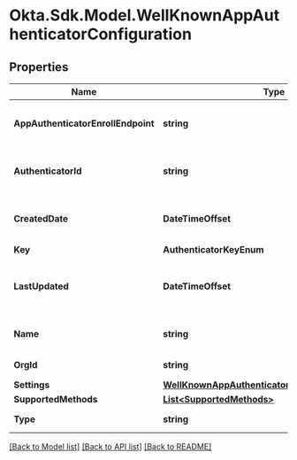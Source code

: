 # Okta.Sdk.Model.WellKnownAppAuthenticatorConfiguration

## Properties

Name | Type | Description | Notes
------------ | ------------- | ------------- | -------------
**AppAuthenticatorEnrollEndpoint** | **string** | The authenticator enrollment endpoint | [optional] 
**AuthenticatorId** | **string** | The unique identifier of the app authenticator | [optional] 
**CreatedDate** | **DateTimeOffset** | Timestamp when the Authenticator was created | [optional] 
**Key** | **AuthenticatorKeyEnum** |  | [optional] 
**LastUpdated** | **DateTimeOffset** | Timestamp when the Authenticator was last modified | [optional] 
**Name** | **string** | The authenticator display name | [optional] 
**OrgId** | **string** | The &#x60;id&#x60; of the Okta Org | [optional] 
**Settings** | [**WellKnownAppAuthenticatorConfigurationSettings**](WellKnownAppAuthenticatorConfigurationSettings.md) |  | [optional] 
**SupportedMethods** | [**List&lt;SupportedMethods&gt;**](SupportedMethods.md) |  | [optional] 
**Type** | **string** | The type of Authenticator | [optional] 

[[Back to Model list]](../README.md#documentation-for-models) [[Back to API list]](../README.md#documentation-for-api-endpoints) [[Back to README]](../README.md)

